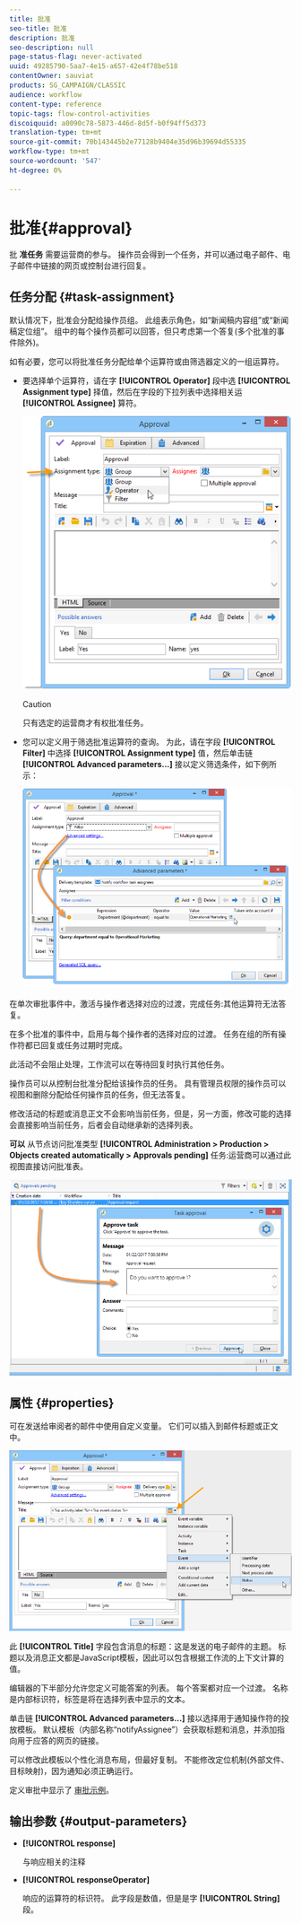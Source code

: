 ```yaml
---
title: 批准
seo-title: 批准
description: 批准
seo-description: null
page-status-flag: never-activated
uuid: 49285790-5aa7-4e15-a657-42e4f78be518
contentOwner: sauviat
products: SG_CAMPAIGN/CLASSIC
audience: workflow
content-type: reference
topic-tags: flow-control-activities
discoiquuid: a0090c78-5873-446d-8d5f-b0f94ff5d373
translation-type: tm+mt
source-git-commit: 70b143445b2e77128b9404e35d96b39694d55335
workflow-type: tm+mt
source-wordcount: '547'
ht-degree: 0%

---
```



# 批准{#approval}

批 **准任务** 需要运营商的参与。 操作员会得到一个任务，并可以通过电子邮件、电子邮件中链接的网页或控制台进行回复。

## 任务分配 {#task-assignment}

默认情况下，批准会分配给操作员组。 此组表示角色，如“新闻稿内容组”或“新闻稿定位组”。 组中的每个操作员都可以回答，但只考虑第一个答复(多个批准的事件除外)。

如有必要，您可以将批准任务分配给单个运算符或由筛选器定义的一组运算符。

* 要选择单个运算符，请在字 **[!UICONTROL Operator]** 段中选 **[!UICONTROL Assignment type]** 择值，然后在字段的下拉列表中选择相关运 **[!UICONTROL Assignee]** 算符。

   ![](assets/s_advuser_validation_box_assign.png)

   >[!CAUTION]
   >
   >只有选定的运营商才有权批准任务。

* 您可以定义用于筛选批准运算符的查询。 为此，请在字段 **[!UICONTROL Filter]** 中选择 **[!UICONTROL Assignment type]** 值，然后单击链 **[!UICONTROL Advanced parameters...]** 接以定义筛选条件，如下例所示：

   ![](assets/s_advuser_validation_box_filter.png)

在单次审批事件中，激活与操作者选择对应的过渡，完成任务:其他运算符无法答复。

在多个批准的事件中，启用与每个操作者的选择对应的过渡。 任务在组的所有操作符都已回复或任务过期时完成。

此活动不会阻止处理，工作流可以在等待回复时执行其他任务。

操作员可以从控制台批准分配给该操作员的任务。 具有管理员权限的操作员可以视图和删除分配给任何操作员的任务，但无法答复。

修改活动的标题或消息正文不会影响当前任务，但是，另一方面，修改可能的选择会直接影响当前任务，后者会自动继承新的选择列表。

**可以** 从节点访问批准类型 **[!UICONTROL Administration > Production > Objects created automatically > Approvals pending]** 任务:运营商可以通过此视图直接访问批准表。

![](assets/s_advuser_validation_from_console.png)

## 属性 {#properties}

可在发送给审阅者的邮件中使用自定义变量。 它们可以插入到邮件标题或正文中。

![](assets/edit_validation.png)

此 **[!UICONTROL Title]** 字段包含消息的标题：这是发送的电子邮件的主题。 标题以及消息正文都是JavaScript模板，因此可以包含根据工作流的上下文计算的值。

编辑器的下半部分允许您定义可能答案的列表。 每个答案都对应一个过渡。 名称是内部标识符，标签是将在选择列表中显示的文本。

单击链 **[!UICONTROL Advanced parameters...]** 接以选择用于通知操作符的投放模板。 默认模板（内部名称“notifyAssignee”）会获取标题和消息，并添加指向用于应答的网页的链接。

可以修改此模板以个性化消息布局，但最好复制。 不能修改定位机制(外部文件、目标映射)，因为通知必须正确运行。

定义审批中显示了 [审批示例](../../workflow/using/defining-approvals.md)。

## 输出参数 {#output-parameters}

* **[!UICONTROL response]**

   与响应相关的注释

* **[!UICONTROL responseOperator]**

   响应的运算符的标识符。 此字段是数值，但是是字 **[!UICONTROL String]** 段。


